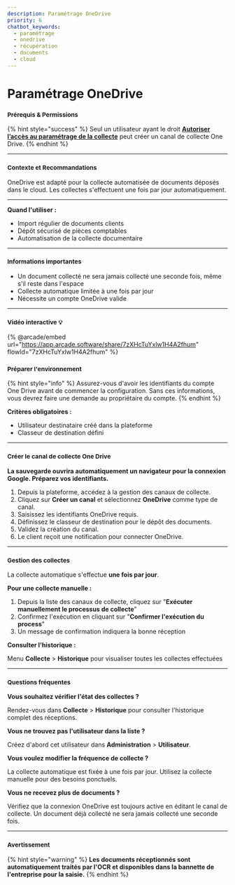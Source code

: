 ```yaml
---
description: Paramétrage OneDrive
priority: 6
chatbot_keywords: 
  - paramétrage
  - onedrive
  - récupération
  - documents
  - cloud
---
```


# Paramétrage OneDrive

### <sup>**Prérequis & Permissions**</sup>

{% hint style="success" %}
Seul un utilisateur ayant le droit [**Autoriser l’accès au paramétrage de la collecte**](../administration/detail-des-droits.md) peut créer un canal de collecte One Drive.
{% endhint %}

***

### <sup>**Contexte et Recommandations**</sup>

OneDrive est adapté pour la collecte automatisée de documents déposés dans le cloud. Les collectes s'effectuent une fois par jour automatiquement.

***

**Quand l'utiliser :**

* Import régulier de documents clients
* Dépôt sécurisé de pièces comptables
* Automatisation de la collecte documentaire

***

### <sup>**Informations importantes**</sup>

* Un document collecté ne sera jamais collecté une seconde fois, même s'il reste dans l'espace
* Collecte automatique limitée à une fois par jour
* Nécessite un compte OneDrive valide

***

### <sup>Vidéo interactive 💡</sup>

{% @arcade/embed url="https://app.arcade.software/share/7zXHcTuYxlw1H4A2fhum" flowId="7zXHcTuYxlw1H4A2fhum" %}

### <sup>**Préparer l'environnement**</sup>

{% hint style="info" %}
Assurez-vous d'avoir les identifiants du compte One Drive avant de commencer la configuration. Sans ces informations, vous devrez faire une demande au propriétaire du compte.
{% endhint %}

**Critères obligatoires :**

* Utilisateur destinataire créé dans la plateforme
* Classeur de destination défini

***

### <sup>**Créer le canal de collecte One Drive**</sup>

**La sauvegarde ouvrira automatiquement un navigateur pour la connexion Google. Préparez vos identifiants.**

1. Depuis la plateforme, accédez à la gestion des canaux de collecte.
2. Cliquez sur **Créer un canal** et sélectionnez **OneDrive** comme type de canal.
3. Saisissez les identifiants OneDrive requis.
4. Définissez le classeur de destination pour le dépôt des documents.
5. Validez la création du canal.
6. Le client reçoit une notification pour connecter OneDrive.

***

### <sup>**Gestion des collectes**</sup>

La collecte automatique s'effectue **une fois par jour**.

**Pour une collecte manuelle :**

1. Depuis la liste des canaux de collecte, cliquez sur "**Exécuter manuellement le processus de collecte**"
2. Confirmez l'exécution en cliquant sur "**Confirmer l'exécution du process**"
3. Un message de confirmation indiquera la bonne réception

**Consulter l'historique :**

Menu **Collecte** > **Historique** pour visualiser toutes les collectes effectuées

***

### <sup>**Questions fréquentes**</sup>

**Vous souhaitez vérifier l'état des collectes ?**

Rendez-vous dans **Collecte** > **Historique** pour consulter l'historique complet des réceptions.

**Vous ne trouvez pas l'utilisateur dans la liste ?**

Créez d'abord cet utilisateur dans **Administration** > **Utilisateur**.

**Vous voulez modifier la fréquence de collecte ?**

La collecte automatique est fixée à une fois par jour. Utilisez la collecte manuelle pour des besoins ponctuels.

**Vous ne recevez plus de documents ?**

Vérifiez que la connexion OneDrive est toujours active en éditant le canal de collecte. Un document déjà collecté ne sera jamais collecté une seconde fois.

***

### <sup>**Avertissement**</sup>

{% hint style="warning" %}
**Les documents réceptionnés sont automatiquement traités par l'OCR et disponibles dans la bannette de l'entreprise pour la saisie.**
{% endhint %}
